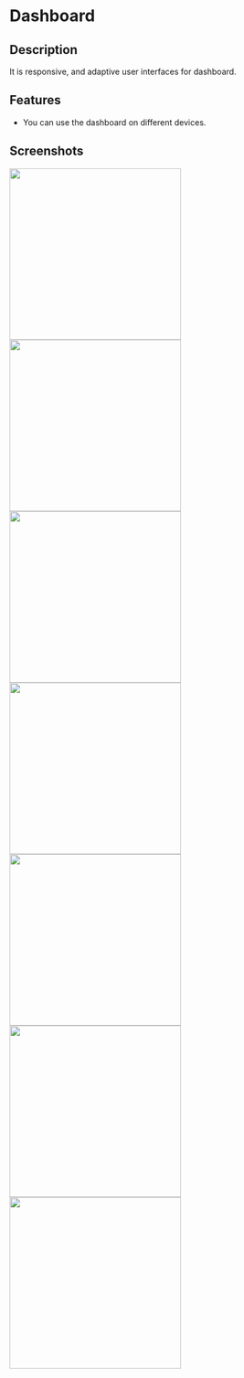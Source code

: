 # Dashboard

## Description
It is responsive, and adaptive user interfaces for dashboard.

## Features
- You can use the dashboard on different devices.

## Screenshots

<div>
<img src="https://github.com/rahmamagdi82/dash_board/assets/98878812/a2c77ff5-1e6c-428e-a642-9d073c3d7fc1" width="300">
<img src="https://github.com/rahmamagdi82/dash_board/assets/98878812/fe93dd51-a16b-442b-a3c8-d71467edc399" width="300">
<img src="https://github.com/rahmamagdi82/dash_board/assets/98878812/ea1fe17f-f4a8-4411-80df-6ec511dec6b1" width="300">
<img src="https://github.com/rahmamagdi82/dash_board/assets/98878812/c7e58b97-a2cf-4ed6-9a0b-753e9137d000" width="300">
<img src="https://github.com/rahmamagdi82/dash_board/assets/98878812/f6f004ad-b575-4eb3-80f4-b6ae6e40730c" width="300">
<img src="https://github.com/rahmamagdi82/dash_board/assets/98878812/025d1937-2a0b-4524-885c-f5c85fa91e9e" width="300">
<img src="https://github.com/rahmamagdi82/dash_board/assets/98878812/74ca18ba-0c3e-4f60-bfe7-5e4432968046" width="300">
</div>

